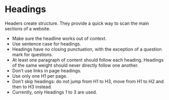 # Headings

Headers create structure. They provide a quick way to scan the main sections of a website.

* Make sure the headline works out of context.
* Use sentence case for headings.
* Headings have no closing punctuation, with the exception of a question mark for questions.
* At least one paragraph of content should follow each heading. Headings of the same weight should never directly follow one another.
* Don’t use links in page headings.
* Use only one H1 per page.
* Don’t skip headings: do not jump from H1 to H3, move from H1 to H2 and then to H3 instead.
* Currently, only Headings 1 to 3 are used.